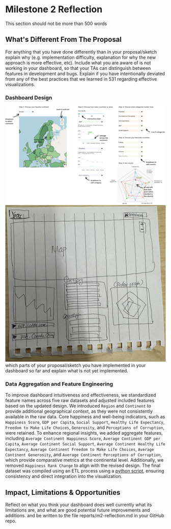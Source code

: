 # Milestone 2 Reflection
This section should not be more than 500 words 

## What's Different From The Proposal
For anything that you have done differently than in your proposal/sketch explain why (e.g. implementation difficulty, explanation for why the new approach is more effective, etc).
Include what you are aware of is not working in your dashboard, so that your TAs can distinguish between features in development and bugs.
Explain if you have intentionally deviated from any of the best practices that we learned in 531 regarding effective visualizations.

### Dashboard Design
![app sketch](../img/sketch.png "Original App Sketch")
![updated app sketch](../img/updated_prototype_sketch.jpg "Updated Sketch")
which parts of your proposal/sketch you have implemented in your dashboard so far and explain what is not yet implemented.

### Data Aggregation and Feature Engineering
To improve dashboard intuitiveness and effectiveness, we standardized feature names across five raw datasets and adjusted included features based on the updated design. We introduced `Region` and `Continent` to provide additional geographical context, as they were not consistently available in the raw data. Core happiness and well-being indicators, such as `Happiness Score`, `GDP per Capita`, `Social Support`, `Healthy Life Expectancy`, `Freedom to Make Life Choices`, `Generosity`, and `Perceptions of Corruption`, were retained. To enhance regional insights, we added aggregate features, including `Average Continent Happiness Score`, `Average Continent GDP per Capita`, `Average Continent Social Support`, `Average Continent Healthy Life Expectancy`, `Average Continent Freedom to Make Life Choices`, `Average Continent Generosity`, and `Average Continent Perceptions of Corruption`, which provide comparative metrics at the continental level. Additionally, we removed `Happiness Rank Change` to align with the revised design. The final dataset was compiled using an ETL process using a [python script](./notebooks/Happiness_data_ETL_pipeline.ipynb), ensuring consistency and direct integration into the visualization.

## Impact, Limitations & Opportunities
Reflect on what you think your dashboard does well currently what its limitations are, and what are good potential future improvements and additions.
and be written to the file reports/m2-reflection.md in your GitHub repo.

